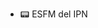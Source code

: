 - 📟 ESFM del IPN

<!---
AyaxYordi/AyaxYordi is a ✨ special ✨ repository because its `README.md` (this file) appears on your GitHub profile.
You can click the Preview link to take a look at your changes.
--->
